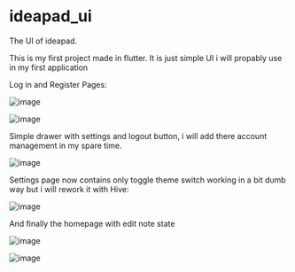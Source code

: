 # ideapad_ui

The UI of ideapad.

This is my first project made in flutter. It is just simple UI i will propably use in my first application

Log in and Register Pages:

![image](https://github.com/Ranpenzo/ideapad_ui/assets/97763066/b161cf7a-29ea-4dd3-b111-d3272e48fbc1)

![image](https://github.com/Ranpenzo/ideapad_ui/assets/97763066/e9dbabde-a3e2-467f-8a7a-c3af677d4ee9)

Simple drawer with settings and logout button, i will add there account management in my spare time.

![image](https://github.com/Ranpenzo/ideapad_ui/assets/97763066/cfb65bbb-0b04-4abf-8bd7-33369995c274)

Settings page now contains only toggle theme switch working in a bit dumb way but i will rework it with Hive:

![image](https://github.com/Ranpenzo/ideapad_ui/assets/97763066/d3fee807-e219-46a6-9e99-d6f91a47f21e)

And finally the homepage with edit note state

![image](https://github.com/Ranpenzo/ideapad_ui/assets/97763066/be863bfc-eb4d-4977-bcca-6ddca755779e)

![image](https://github.com/Ranpenzo/ideapad_ui/assets/97763066/486e75b9-3da8-476f-8de9-77b93787415c)
